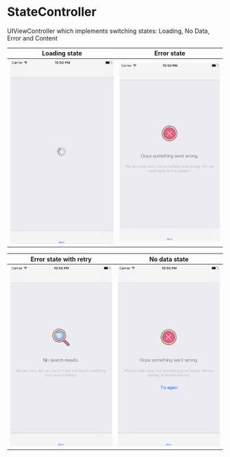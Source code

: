 # StateController
UIViewController which implements switching states: Loading, No Data, Error and Content

| Loading state | Error state |
| --- | --- |
| ![](Assets/1.png) | ![](Assets/2.png) |

| Error state with retry | No data state |
| --- | --- |
| ![](Assets/3.png) | ![](Assets/4.png) |